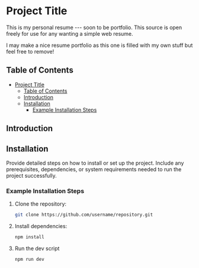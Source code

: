 # Project Title

This is my personal resume --- soon to be portfolio. 
This source is open freely for use for any wanting a simple web resume. 

I may make a nice resume portfolio as this one is filled with my own stuff but feel free to remove!


## Table of Contents

- [Project Title](#project-title)
  - [Table of Contents](#table-of-contents)
  - [Introduction](#introduction)
  - [Installation](#installation)
    - [Example Installation Steps](#example-installation-steps)

## Introduction


## Installation

Provide detailed steps on how to install or set up the project. Include any prerequisites, dependencies, or system requirements needed to run the project successfully.

### Example Installation Steps

1. Clone the repository:
    ```bash
    git clone https://github.com/username/repository.git
    ```

2. Install dependencies:
    ```bash
    npm install
    ```

3. Run the dev script
    ```bash 
    npm run dev
    ```
